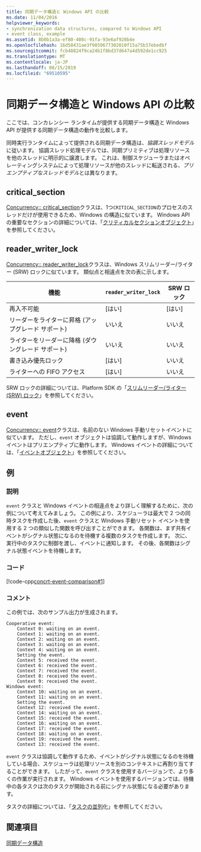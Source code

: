 ```yaml
---
title: 同期データ構造と Windows API の比較
ms.date: 11/04/2016
helpviewer_keywords:
- synchronization data structures, compared to Windows API
- event class, example
ms.assetid: 8b0b1a3a-ef80-408c-91fa-93e6af920b4e
ms.openlocfilehash: 16d58431ae3f9859677302010f15a75b37ebedbf
ms.sourcegitcommit: fcb48824f9ca24b1f8bd37d647a4d592de1cc925
ms.translationtype: MT
ms.contentlocale: ja-JP
ms.lasthandoff: 08/15/2019
ms.locfileid: "69510595"
---
```

# <a name="comparing-synchronization-data-structures-to-the-windows-api"></a>同期データ構造と Windows API の比較

ここでは、コンカレンシー ランタイムが提供する同期データ構造と Windows API が提供する同期データ構造の動作を比較します。

同時実行ランタイムによって提供される同期データ構造は、*協調スレッドモデル*に従います。 協調スレッド処理モデルでは、同期プリミティブは処理リソースを他のスレッドに明示的に譲渡します。 これは、制御スケジューラまたはオペレーティングシステムによって処理リソースが他のスレッドに転送される、*プリエンプティブなスレッドモデル*とは異なります。

## <a name="critical_section"></a>critical_section

[Concurrency:: critical_section](../../parallel/concrt/reference/critical-section-class.md)クラスは、1つ`CRITICAL_SECTION`のプロセスのスレッドだけが使用できるため、Windows の構造に似ています。 Windows API の重要なセクションの詳細については、「[クリティカルセクションオブジェクト](/windows/win32/Sync/critical-section-objects)」を参照してください。

## <a name="reader_writer_lock"></a>reader_writer_lock

[Concurrency:: reader_writer_lock](../../parallel/concrt/reference/reader-writer-lock-class.md)クラスは、Windows スリムリーダー/ライター (SRW) ロックに似ています。 類似点と相違点を次の表に示します。

|機能|`reader_writer_lock`|SRW ロック|
|-------------|--------------------------|--------------|
|再入不可能|[はい]|[はい]|
|リーダーをライターに昇格 (アップグレード サポート)|いいえ|いいえ|
|ライターをリーダーに降格 (ダウングレード サポート)|いいえ|いいえ|
|書き込み優先ロック|[はい]|いいえ|
|ライターへの FIFO アクセス|[はい]|いいえ|

SRW ロックの詳細については、Platform SDK の「[スリムリーダー/ライター (SRW) ロック](/windows/win32/sync/slim-reader-writer--srw--locks)」を参照してください。

## <a name="event"></a>event

[Concurrency:: event](../../parallel/concrt/reference/event-class.md)クラスは、名前のない Windows 手動リセットイベントに似ています。 ただし、`event` オブジェクトは協調して動作しますが、Windows イベントはプリエンプティブに動作します。 Windows イベントの詳細については、「[イベントオブジェクト](/windows/win32/Sync/event-objects)」を参照してください。

## <a name="example"></a>例

### <a name="description"></a>説明

`event` クラスと Windows イベントの相違点をより詳しく理解するために、次の例について考えてみましょう。 この例により、スケジューラは最大で 2 つの同時タスクを作成した後、`event` クラスと Windows 手動リセット イベントを使用する 2 つの類似した関数を呼び出すことができます。 各関数は、まず共有イベントがシグナル状態になるのを待機する複数のタスクを作成します。 次に、実行中のタスクに制御を渡し、イベントに通知します。 その後、各関数はシグナル状態イベントを待機します。

### <a name="code"></a>コード

[!code-cpp[concrt-event-comparison#1](../../parallel/concrt/codesnippet/cpp/comparing-synchronization-data-structures-to-the-windows-api_1.cpp)]

### <a name="comments"></a>コメント

この例では、次のサンプル出力が生成されます。

```Output
Cooperative event:
    Context 0: waiting on an event.
    Context 1: waiting on an event.
    Context 2: waiting on an event.
    Context 3: waiting on an event.
    Context 4: waiting on an event.
    Setting the event.
    Context 5: received the event.
    Context 6: received the event.
    Context 7: received the event.
    Context 8: received the event.
    Context 9: received the event.
Windows event:
    Context 10: waiting on an event.
    Context 11: waiting on an event.
    Setting the event.
    Context 12: received the event.
    Context 14: waiting on an event.
    Context 15: received the event.
    Context 16: waiting on an event.
    Context 17: received the event.
    Context 18: waiting on an event.
    Context 19: received the event.
    Context 13: received the event.
```

`event` クラスは協調して動作するため、イベントがシグナル状態になるのを待機している場合、スケジューラは処理リソースを別のコンテキストに再割り当てすることができます。 したがって、`event` クラスを使用するバージョンで、より多くの作業が実行されます。 Windows イベントを使用するバージョンでは、待機中の各タスクは次のタスクが開始される前にシグナル状態になる必要があります。

タスクの詳細については、「[タスクの並列](../../parallel/concrt/task-parallelism-concurrency-runtime.md)化」を参照してください。

## <a name="see-also"></a>関連項目

[同期データ構造](../../parallel/concrt/synchronization-data-structures.md)
